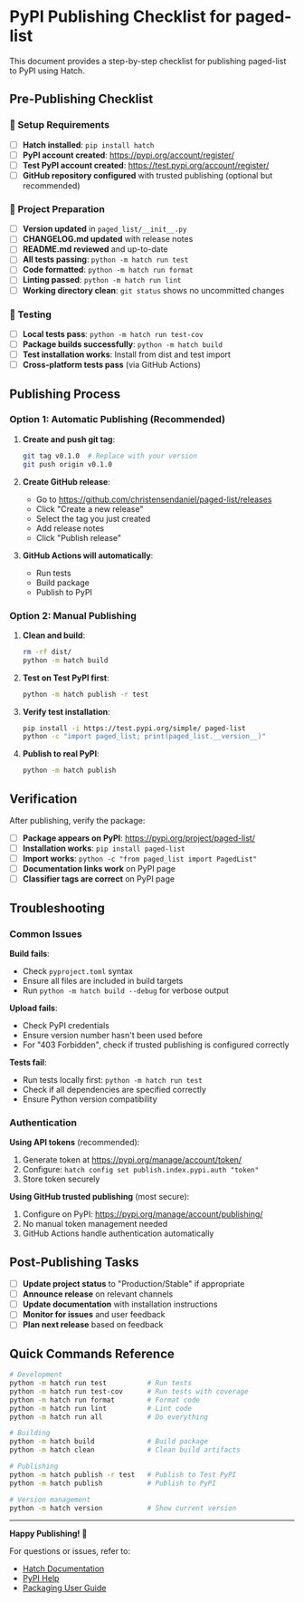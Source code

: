 # PyPI Publishing Checklist for paged-list

This document provides a step-by-step checklist for publishing paged-list to PyPI using Hatch.

## Pre-Publishing Checklist

### 🔧 Setup Requirements

- [ ] **Hatch installed**: `pip install hatch`
- [ ] **PyPI account created**: https://pypi.org/account/register/
- [ ] **Test PyPI account created**: https://test.pypi.org/account/register/
- [ ] **GitHub repository configured** with trusted publishing (optional but recommended)

### 📝 Project Preparation

- [ ] **Version updated** in `paged_list/__init__.py`
- [ ] **CHANGELOG.md updated** with release notes
- [ ] **README.md reviewed** and up-to-date
- [ ] **All tests passing**: `python -m hatch run test`
- [ ] **Code formatted**: `python -m hatch run format`
- [ ] **Linting passed**: `python -m hatch run lint`
- [ ] **Working directory clean**: `git status` shows no uncommitted changes

### 🧪 Testing

- [ ] **Local tests pass**: `python -m hatch run test-cov`
- [ ] **Package builds successfully**: `python -m hatch build`
- [ ] **Test installation works**: Install from dist and test import
- [ ] **Cross-platform tests pass** (via GitHub Actions)

## Publishing Process

### Option 1: Automatic Publishing (Recommended)

1. **Create and push git tag**:

   ```bash
   git tag v0.1.0  # Replace with your version
   git push origin v0.1.0
   ```

1. **Create GitHub release**:

   - Go to https://github.com/christensendaniel/paged-list/releases
   - Click "Create a new release"
   - Select the tag you just created
   - Add release notes
   - Click "Publish release"

1. **GitHub Actions will automatically**:

   - Run tests
   - Build package
   - Publish to PyPI

### Option 2: Manual Publishing

1. **Clean and build**:

   ```bash
   rm -rf dist/
   python -m hatch build
   ```

1. **Test on Test PyPI first**:

   ```bash
   python -m hatch publish -r test
   ```

1. **Verify test installation**:

   ```bash
   pip install -i https://test.pypi.org/simple/ paged-list
   python -c "import paged_list; print(paged_list.__version__)"
   ```

1. **Publish to real PyPI**:

   ```bash
   python -m hatch publish
   ```

## Verification

After publishing, verify the package:

- [ ] **Package appears on PyPI**: https://pypi.org/project/paged-list/
- [ ] **Installation works**: `pip install paged-list`
- [ ] **Import works**: `python -c "from paged_list import PagedList"`
- [ ] **Documentation links work** on PyPI page
- [ ] **Classifier tags are correct** on PyPI page

## Troubleshooting

### Common Issues

**Build fails**:

- Check `pyproject.toml` syntax
- Ensure all files are included in build targets
- Run `python -m hatch build --debug` for verbose output

**Upload fails**:

- Check PyPI credentials
- Ensure version number hasn't been used before
- For "403 Forbidden", check if trusted publishing is configured correctly

**Tests fail**:

- Run tests locally first: `python -m hatch run test`
- Check if all dependencies are specified correctly
- Ensure Python version compatibility

### Authentication

**Using API tokens** (recommended):

1. Generate token at https://pypi.org/manage/account/token/
1. Configure: `hatch config set publish.index.pypi.auth "token"`
1. Store token securely

**Using GitHub trusted publishing** (most secure):

1. Configure on PyPI: https://pypi.org/manage/account/publishing/
1. No manual token management needed
1. GitHub Actions handle authentication automatically

## Post-Publishing Tasks

- [ ] **Update project status** to "Production/Stable" if appropriate
- [ ] **Announce release** on relevant channels
- [ ] **Update documentation** with installation instructions
- [ ] **Monitor for issues** and user feedback
- [ ] **Plan next release** based on feedback

## Quick Commands Reference

```bash
# Development
python -m hatch run test          # Run tests
python -m hatch run test-cov      # Run tests with coverage
python -m hatch run format        # Format code
python -m hatch run lint          # Lint code
python -m hatch run all           # Do everything

# Building
python -m hatch build             # Build package
python -m hatch clean             # Clean build artifacts

# Publishing
python -m hatch publish -r test   # Publish to Test PyPI
python -m hatch publish           # Publish to PyPI

# Version management
python -m hatch version           # Show current version
```

______________________________________________________________________

**Happy Publishing! 🚀**

For questions or issues, refer to:

- [Hatch Documentation](https://hatch.pypa.io/)
- [PyPI Help](https://pypi.org/help/)
- [Packaging User Guide](https://packaging.python.org/)
